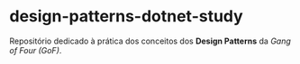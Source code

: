 # design-patterns-dotnet-study

Repositório dedicado à prática dos conceitos dos **Design Patterns** da *Gang of Four (GoF)*.